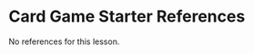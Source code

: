 <h1>
  <span class="headline">Card Game Starter</span>
  <span class="subhead">References</span>
</h1>

No references for this lesson. 
